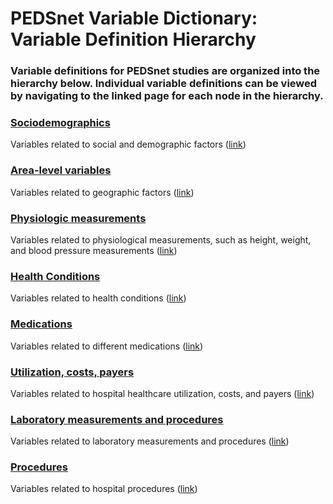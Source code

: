 # PEDSnet Variable Dictionary: Variable Definition Hierarchy 

### Variable definitions for PEDSnet studies are organized into the hierarchy below. Individual variable definitions can be viewed by navigating to the linked page for each node in the hierarchy.

### [Sociodemographics](./sociodemographics.md)
  Variables related to social and demographic factors ([link](./sociodemographics.md))
  
### [Area-level variables](./area_level_variables.md)
  Variables related to geographic factors ([link](./area_level_variables.md))
  
### [Physiologic measurements](./physiologic_measurements.md)
  Variables related to physiological measurements, such as height, weight, and blood pressure measurements ([link](./physiologic_measurements.md))
 
### [Health Conditions](./health_conditions.md)
  Variables related to health conditions ([link](./health_conditions.md))
  
### [Medications](./medications.md)
  Variables related to different medications ([link](./medications.md))
  
### [Utilization, costs, payers](./utilization.md)
  Variables related to hospital healthcare utilization, costs, and payers ([link](./utilization.md))
  
### [Laboratory measurements and procedures](./laboratories.md)
  Variables related to laboratory measurements and procedures ([link](./laboratories.md))
  
### [Procedures](./procedures.md)
  Variables related to hospital procedures ([link](./procedures.md))
  
